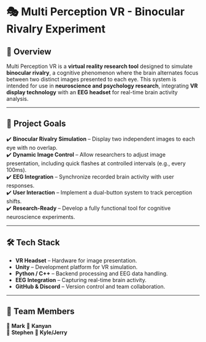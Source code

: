 # 🎭 Multi Perception VR - Binocular Rivalry Experiment  

## 🧠 Overview  
Multi Perception VR is a **virtual reality research tool** designed to simulate **binocular rivalry**, a cognitive phenomenon where the brain alternates focus between two distinct images presented to each eye. This system is intended for use in **neuroscience and psychology research**, integrating **VR display technology** with an **EEG headset** for real-time brain activity analysis.

---

## 🎯 Project Goals  
✔️ **Binocular Rivalry Simulation** – Display two independent images to each eye with no overlap.  
✔️ **Dynamic Image Control** – Allow researchers to adjust image presentation, including quick flashes at controlled intervals (e.g., every 100ms).  
✔️ **EEG Integration** – Synchronize recorded brain activity with user responses.  
✔️ **User Interaction** – Implement a dual-button system to track perception shifts.  
✔️ **Research-Ready** – Develop a fully functional tool for cognitive neuroscience experiments.

---

## 🛠 Tech Stack  
- **VR Headset** – Hardware for image presentation.  
- **Unity** – Development platform for VR simulation.  
- **Python / C++** – Backend processing and EEG data handling.  
- **EEG Integration** – Capturing real-time brain activity.  
- **GitHub & Discord** – Version control and team collaboration.

---

## 👥 Team Members  
🔹 **Mark**
🔹 **Kanyan**  
🔹 **Stephen** 
🔹 **Kyle/Jerry**

